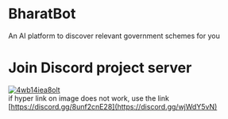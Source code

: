 # BharatBot
An AI platform to discover relevant government schemes for you

# Join Discord project server
[![4wb14iea8olt](https://user-images.githubusercontent.com/40313233/110236883-8c27bd00-7f5e-11eb-8807-6b21542393b9.png)
](https://discord.gg/wjWdY5vN) <br>
if hyper link on image does not work, use the link [https://discord.gg/8unf2cnE28](https://discord.gg/wjWdY5vN)
